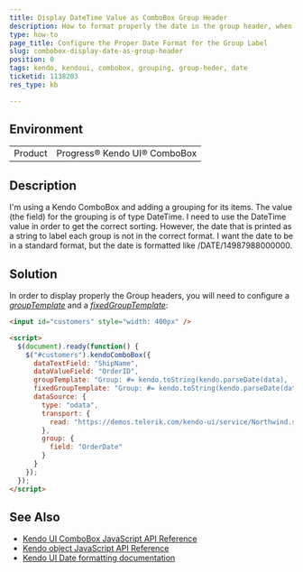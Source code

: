 ```yaml
---
title: Display DateTime Value as ComboBox Group Header
description: How to format properly the date in the group header, when it has been used for grouping the items in a Kendo UI ComboBox
type: how-to
page_title: Configure the Proper Date Format for the Group Label
slug: combobox-display-date-as-group-header
position: 0
tags: kendo, kendoui, combobox, grouping, group-heder, date
ticketid: 1138203
res_type: kb

---
```


## Environment
<table>
 <tr>
  <td>Product</td>
  <td>Progress® Kendo UI® ComboBox</td>
 </tr>
</table>


## Description

I'm using a Kendo ComboBox and adding a grouping for its items. The value (the field) for the grouping is of type DateTime. I need to use the DateTime value in order to get the correct sorting. However, the date that is printed as a string to label each group is not in the correct format. I want the date to be in a standard format, but the date is formatted like /DATE/14987988000000. 

## Solution  
  
In order to display properly the Group headers, you will need to configure a *[groupTemplate](https://docs.telerik.com/kendo-ui/api/javascript/ui/combobox#configuration-groupTemplate)* and a *[fixedGroupTemplate](https://docs.telerik.com/kendo-ui/api/javascript/ui/combobox#configuration-fixedGroupTemplate)*:  

````html
<input id="customers" style="width: 400px" />

<script>
  $(document).ready(function() {
    $("#customers").kendoComboBox({
      dataTextField: "ShipName",
      dataValueField: "OrderID",
      groupTemplate: "Group: #= kendo.toString(kendo.parseDate(data), 'd') #",
      fixedGroupTemplate: "Group: #= kendo.toString(kendo.parseDate(data), 'd') #",
      dataSource: {
        type: "odata",
        transport: {
          read: "https://demos.telerik.com/kendo-ui/service/Northwind.svc/Orders"
        },
        group: { 
          field: "OrderDate"
        }
      }
    });
  });
</script>
````

## See Also

* [Kendo UI ComboBox JavaScript API Reference](https://docs.telerik.com/kendo-ui/api/javascript/ui/combobox)
* [Kendo object JavaScript API Reference](https://docs.telerik.com/kendo-ui/api/javascript/kendo)
* [Kendo UI Date formatting documentation](https://docs.telerik.com/kendo-ui/framework/globalization/dateformatting)
